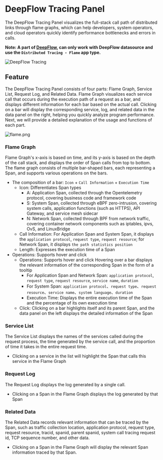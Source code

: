 # DeepFlow Tracing Panel

The DeepFlow Tracing Panel visualizes the full-stack call path of distributed links through flame graphs, which can help developers, system operators, and cloud operators quickly identify performance bottlenecks and errors in calls.

**Note: A part of [DeepFlow](https://deepflow.yunshan.net/community.html), can only work with DeepFlow datasource and use the `Distributed Tracing - Flame` app type.**

![DeepFlow Tracing](./src/img/screenshot.jpg)

## Feature

The DeepFlow Tracing Panel consists of four parts: Flame Graph, Service List, Request Log, and Related Data. Flame Graph visualizes each service call that occurs during the execution path of a request as a bar, and displays different information for each bar based on the actual call. Clicking on a bar will display the corresponding service, log, and related data in the data panel on the right, helping you quickly analyze program performance. Next, we will provide a detailed explanation of the usage and functions of each part.

![flame.png](https://yunshan-guangzhou.oss-cn-beijing.aliyuncs.com/pub/pic/20230407642f82b251c2e.png)

### Flame Graph

Flame Graph's x-axis is based on time, and its y-axis is based on the depth of the call stack, and displays the order of Span calls from top to bottom. The flame graph consists of multiple bar-shaped bars, each representing a Span, and supports various operations on the bars.

- The composition of a bar: `Icon` + `Call Information` + `Execution Time`
  - Icon: Differentiates Span types
    - A: Application Span, collected through the Opentelemetry protocol, covering business code and framework code
    - S: System Span, collected through eBPF zero-intrusion, covering system calls, application functions (such as HTTPS), API Gateway, and service mesh sidecar
    - N: Network Span, collected through BPF from network traffic, covering container network components such as iptables, ipvs, OvS, and LinuxBridge
  - Call Information: For Application Span and System Span, it displays the `application protocol`, `request type`, `request resource`; for Network Span, it displays `the path statistics position`
  - Length: Expresses the execution time of a Span
- Operations: Supports hover and click
  - Operations: Supports hover and click Hovering over a bar displays the relevant information of the corresponding Span in the form of a tooltip
    - For Application Span and Network Span: `application protocol`, `request type`, `request resource`, `service name`, `duration`
    - For System Span: `application protocol`、`request type`、`request resource`、`service name`、`system language`、`duration`
    - Execution Time: Displays the entire execution time of the Span and the percentage of its own execution time
  - Click: Clicking on a bar highlights itself and its parent Span, and the data panel on the left displays the detailed information of the Span

### Service List

The Service List displays the names of the services called during the request process, the time generated by the service call, and the proportion of time it takes in the entire request time.

- Clicking on a service in the list will highlight the Span that calls this service in the Flame Graph

### Request Log

The Request Log displays the log generated by a single call.

- Clicking on a Span in the Flame Graph displays the log generated by that Span

### Related Data

The Related Data records relevant information that can be traced by the Span, such as traffic collection location, application protocol, request type, request resource, tracid, spanid, parent spanid, system call tracing request id, TCP sequence number, and other data.

- Clicking on a Span in the Flame Graph will display the relevant Span information traced by that Span.
